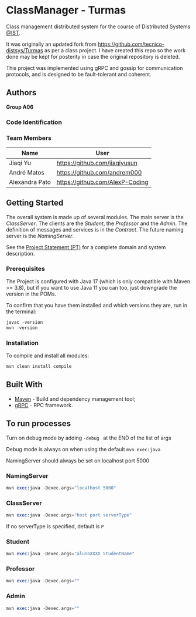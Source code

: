 # ClassManager - Turmas

Class management distributed system for the course of Distributed Systems [@IST](https://tecnico.ulisboa.pt/en/).  

It was originally an updated fork from https://github.com/tecnico-distsys/Turmas as per a class project. I have created this repo so the work done may be kept for posterity in case the original repository is deleted.

This project was implemented using gRPC and gossip for communication protocols, and is designed to be fault-tolerant and coherent.

## Authors

**Group A06**

### Code Identification

### Team Members

| Name           | User                              |
|----------------|-----------------------------------|
| Jiaqi Yu       | <https://github.com/jiaqiyusun>   |
| André Matos    | <https://github.com/andrem000>    |
| Alexandra Pato | <https://github.com/AlexP-Coding> |

## Getting Started

The overall system is made up of several modules. The main server is the _ClassServer_. The clients are the _Student_,
the _Professor_ and the _Admin_. The definition of messages and services is in the _Contract_. The future naming server
is the _NamingServer_.

See the [Project Statement (PT)](ProjectStatement.md) for a complete domain and system description.

### Prerequisites

The Project is configured with Java 17 (which is only compatible with Maven >= 3.8), but if you want to use Java 11 you can too, just downgrade the version in the POMs.

To confirm that you have them installed and which versions they are, run in the terminal:

```s
javac -version
mvn -version
```

### Installation

To compile and install all modules:

```s
mvn clean install compile
```

## Built With

* [Maven](https://maven.apache.org/) - Build and dependency management tool;
* [gRPC](https://grpc.io/) - RPC framework.


## To run processes
Turn on debug mode by adding ```-debug ``` at the END of the list of args

Debug mode is always on when using the default ```mvn exec:java ```

NamingServer should always be set on localhost port 5000


### NamingServer
```s
mvn exec:java -Dexec.args="localhost 5000"
```

### ClassServer
```s
mvn exec:java -Dexec.args="host port serverType"
```
If no serverType is specified, default is ```P```

### Student
```s
mvn exec:java -Dexec.args="alunoXXXX StudentName"
```

### Professor
```s
mvn exec:java -Dexec.args=""
```

### Admin
```s
mvn exec:java -Dexec.args=""
```

